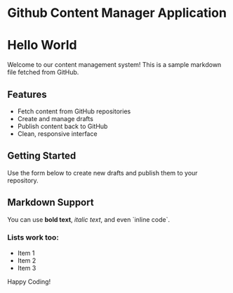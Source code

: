 # Github Content Manager Application

# Hello World

Welcome to our content management system! This is a sample markdown file fetched from GitHub.

## Features

- Fetch content from GitHub repositories
- Create and manage drafts
- Publish content back to GitHub
- Clean, responsive interface

## Getting Started

Use the form below to create new drafts and publish them to your repository.

## Markdown Support

You can use **bold text**, *italic text*, and even \`inline code\`.

### Lists work too:

- Item 1
- Item 2
- Item 3

Happy Coding!
